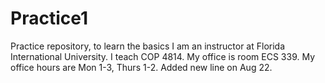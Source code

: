 # Practice1
Practice repository, to learn the basics
I am an instructor at Florida International University.
I teach COP 4814.
My office is room ECS 339.
My office hours are Mon 1-3, Thurs 1-2.
Added new line on Aug 22.
